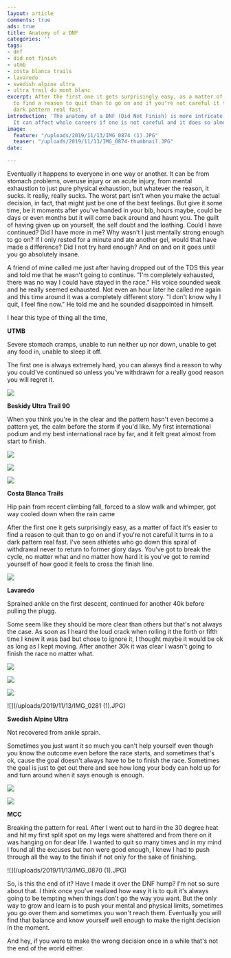 ```yaml
---
layout: article
comments: true
ads: true
title: Anatomy of a DNF
categories: ''
tags:
- dnf
- did not finish
- utmb
- costa blanca trails
- lavaredo
- swedish alpine ultra
- ultra trail du mont blanc
excerpt: After the first one it gets surprisingly easy, as a matter of fact it's easier
  to find a reason to quit than to go on and if you're not careful it turns into a
  dark pattern real fast.
introduction: 'The anatomy of a DNF (Did Not Finish) is more intricate than one thinks.
  It can affect whole careers if one is not careful and it does so almost unseeingly. '
image:
  feature: "/uploads/2019/11/13/IMG_0874 (1).JPG"
  teaser: "/uploads/2019/11/13/IMG_0874-thumbnail.JPG"
date: 

---
```

Eventually it happens to everyone in one way or another. It can be from stomach problems, overuse injury or an acute injury, from mental exhaustion to just pure physical exhaustion, but whatever the reason, it sucks. It really, really sucks. The worst part isn't when you make the actual decision, in fact, that might just be one of the best feelings. But give it some time, be it moments after you've handed in your bib, hours maybe, could be days or even months but it will come back around and haunt you. The guilt of having given up on yourself, the self doubt and the loathing. Could I have continued? Did I have more in me? Why wasn't I just mentally strong enough to go on? If I only rested for a minute and ate another gel, would that have made a difference? Did I not try hard enough? And on and on it goes until you go absolutely insane.

A friend of mine called me just after having dropped out of the TDS this year and told me that he wasn't going to continue. "I'm completely exhausted, there was no way I could have stayed in the race." His voice sounded weak and he really seemed exhausted. Not even an hour later he called me again and this time around it was a completely different story. "I don't know why I quit, I feel fine now." He told me and he sounded disappointed in himself.

I hear this type of thing all the time,

**UTMB**

Severe stomach cramps, unable to run neither up nor down, unable to get any food in, unable to sleep it off.

The first one is always extremely hard, you can always find a reason to why you could've continued so unless you've withdrawn for a really good reason you will regret it.

![](/uploads/2019/11/13/IMG_8154.JPG)

**Beskidy Ultra Trail 90**

When you think you're in the clear and the pattern hasn't even become a pattern yet, the calm before the storm if you'd like. My first international podium and my best international race by far, and it felt great almost from start to finish.

![](/uploads/2019/11/13/43031871_2215647272014492_5760988927188008960_o.JPG)

![](/uploads/2019/11/13/42918026_1896725840419631_6432022668916031488_o.JPG)

![](/uploads/2019/11/13/43062476_2215643495348203_8523210436810637312_o.JPG)

**Costa Blanca Trails**

Hip pain from recent climbing fall, forced to a slow walk and whimper, got way cooled down when the rain came

After the first one it gets surprisingly easy, as a matter of fact it's easier to find a reason to quit than to go on and if you're not careful it turns in to a dark pattern real fast. I've seen athletes who go down this spiral of withdrawal never to return to former glory days. You've got to break the cycle, no matter what and no matter how hard it is you've got to remind yourself of how good it feels to cross the finish line.

![](/uploads/2019/11/13/IMG_8588.JPG)

**Lavaredo**

Sprained ankle on the first descent, continued for another 40k before pulling the plugg.

Some seem like they should be more clear than others but that's not always the case. As soon as I heard the loud crack when rolling it the forth or fifth time I knew it was bad but chose to ignore it, I thought maybe it would be ok as long as I kept moving. After another 30k it was clear I wasn't going to finish the race no matter what.

![](/uploads/2019/11/13/IMG_0265.JPG)

![](/uploads/2019/11/13/IMG_0115.JPG)

![](/uploads/2019/11/13/IMG_0074.JPG)

![](/uploads/2019/11/13/IMG_0281 (1).JPG)

**Swedish Alpine Ultra**

Not recovered from ankle sprain.

Sometimes you just want it so much you can't help yourself even though you know the outcome even before the race starts, and sometimes that's ok, cause the goal doesn't always have to be to finish the race. Sometimes the goal is just to get out there and see how long your body can hold up for and turn around when it says enough is enough.

![](/uploads/2019/11/13/IMG_0443.JPG)

![](/uploads/2019/11/13/IMG_0464.JPG)

**MCC**

Breaking the pattern for real. After I went out to hard in the 30 degree heat and hit my first split spot on my legs were shattered and from there on it was hanging on for dear life. I wanted to quit so many times and in my mind I found all the excuses but non were good enough, I knew I had to push through all the way to the finish if not only for the sake of finishing.

![](/uploads/2019/11/13/IMG_0870 (1).JPG)

So, is this the end of it? Have I made it over the DNF hump? I'm not so sure about that. I think once you've realized how easy it is to quit it's always going to be tempting when things don't go the way you want. But the only way to grow and learn is to push your mental and physical limits, sometimes you go over them and sometimes you won't reach them. Eventually you will find that balance and know yourself well enough to make the right decision in the moment.

And hey, if you were to make the wrong decision once in a while that's not the end of the world either.